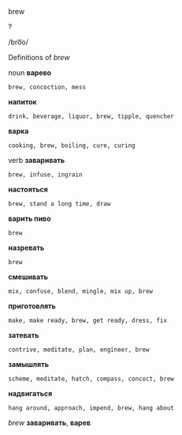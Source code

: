 brew

?

/bro͞o/

Definitions of _brew_

noun
**варево**

    brew, concoction, mess
**напиток**

    drink, beverage, liquor, brew, tipple, quencher
**варка**

    cooking, brew, boiling, cure, curing

verb
**заваривать**

    brew, infuse, ingrain
**настояться**

    brew, stand a long time, draw
**варить пиво**

    brew
**назревать**

    brew
**смешивать**

    mix, confuse, blend, mingle, mix up, brew
**приготовлять**

    make, make ready, brew, get ready, dress, fix
**затевать**

    contrive, meditate, plan, engineer, brew
**замышлять**

    scheme, meditate, hatch, compass, concoct, brew
**надвигаться**

    hang around, approach, impend, brew, hang about

_brew_
**заваривать**, **варев**